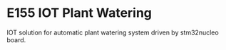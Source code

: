 # E155 IOT Plant Watering

IOT solution for automatic plant watering system driven by stm32nucleo board.
